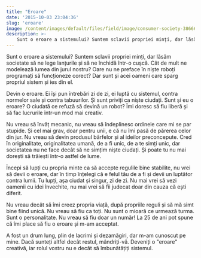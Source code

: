 ```yaml
---
title: "Eroare"
date: '2015-10-03 23:04:36'
slug: 'eroare'
image: /content/images/default/files/field/image/consumer-society-386661_640%20%281%29.jpg
description: >-
    Sunt o eroare a sistemului? Suntem sclavii propriei minți, dar lăsăm societate să ne lege lanțurile și să ne închidă într-o cușcă. Cât de mult ne modelează lumea din jurul nostru? Oare nu ne preface î
---
```

<div class="kg-card-markdown"><p>Sunt o eroare a sistemului? Suntem sclavii propriei minți, dar lăsăm societate să ne lege lanțurile și să ne închidă într-o cușcă. Cât de mult ne modelează lumea din jurul nostru? Oare nu ne preface în niște roboți programați să funcționeze corect? Dar sunt și acei oameni care sparg propriul sistem și ies din el.</p>
<p>Devin o eroare. Ei își pun întrebări zi de zi, ei luptă cu sistemul, contra normelor sale și contra tabuurilor. Și sunt priviți ca niște ciudați. Sunt și eu o eroare? O ciudată ce refuză să devină un robot? Îmi doresc să fiu liberă și să fac lucrurile într-un mod mai creativ.</p>
<p>Nu vreau să învăț mecanic, nu vreau să îndeplinesc ordinele care mi se par stupide. Și cel mai grav, doar pentru unii, e că nu îmi pasă de părerea celor din jur. Nu vreau să devin produsul bârfelor și al ideilor preconcepute. Cred în originalitate, originalitatea umană, de a fi unic, de a te simți unic, dar societatea nu ne face decât să ne simțim niște ciudați. Și poate tu nu mai dorești să trăiești într-o astfel de lume.</p>
<p>Începi să lupți cu propria minte ca să accepte regulile bine stabilite, nu vrei să devii o eroare, dar în timp înțelegi că e felul tău de a fi și devii un luptător contra lumii. Tu lupți, așa ciudat și singur, zi de zi. Nu mai vrei să vezi oamenii cu idei învechite, nu mai vrei să fii judecat doar din cauza că ești diferit.</p>
<p>Nu vreau decât să îmi creez propria viață, după propriile reguli și să mă simt bine fiind unică. Nu vreau să fiu ca toți. Nu sunt o mioară ce urmează turma. Sunt o personalitate. Nu vreau să fiu doar un număr! La 25 de ani pot spune că îmi place să fiu o eroare și m-am acceptat.</p>
<p>A fost un drum lung, plin de lacrimi și dezamăgiri, dar m-am cunoscut pe mine. Dacă sunteți altfel decât restul, mândriți-vă. Deveniți o "eroare" creativă, iar rolul vostru nu e decât să îmbunătățiți sistemul.</p>
</div>
    